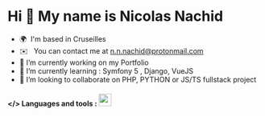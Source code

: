 # Hi 👋 My name is Nicolas Nachid
* 🌍  I'm based in Cruseilles
*  ✉️   You can contact me at [n.n.nachid@protonmail.com](mailto:n.n.nachid@protonmail.com)
* 🔭 I’m currently working on my Portfolio
* 🌱 I’m currently learning : Symfony 5 , Django, VueJS
* 👯 I’m looking to collaborate on PHP, PYTHON or JS/TS fullstack project
#### </> Languages and tools : <img width="25px" src="https://cdn.jsdelivr.net/gh/devicons/devicon/icons/docker/docker-plain-wordmark.svg" /> 
